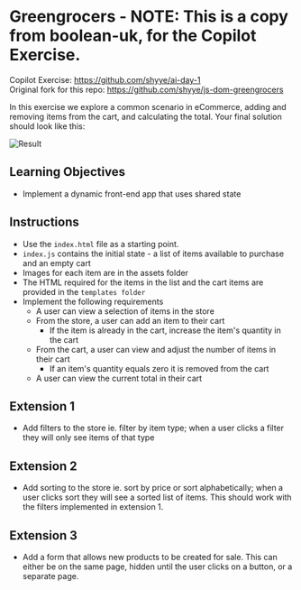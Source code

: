 # Greengrocers - NOTE: This is a copy from boolean-uk, for the Copilot Exercise.

Copilot Exercise: https://github.com/shyye/ai-day-1  
Original fork for this repo: https://github.com/shyye/js-dom-greengrocers


In this exercise we explore a common scenario in eCommerce, adding and removing items from the cart, and calculating the total. Your final solution should look like this:

![Result](result.gif)

## Learning Objectives
- Implement a dynamic front-end app that uses shared state

## Instructions
- Use the `index.html` file as a starting point.
- `index.js` contains the initial state - a list of items available to purchase and an empty cart 
- Images for each item are in the assets folder
- The HTML required for the items in the list and the cart items are provided in the `templates folder`
- Implement the following requirements
  - A user can view a selection of items in the store
  - From the store, a user can add an item to their cart
    - If the item is already in the cart, increase the item's quantity in the cart
  - From the cart, a user can view and adjust the number of items in their cart
      - If an item's quantity equals zero it is removed from the cart
  - A user can view the current total in their cart

## Extension 1
- Add filters to the store ie. filter by item type; when a user clicks a filter they will only see items of that type

## Extension 2
- Add sorting to the store ie. sort by price or sort alphabetically; when a user clicks sort they will see a sorted list of items. This should work with the filters implemented in extension 1.

## Extension 3
- Add a form that allows new products to be created for sale. This can either be on the same page, hidden until the user clicks on a button, or a separate page.
